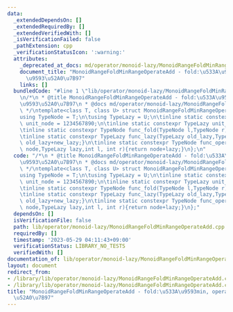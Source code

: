 ```yaml
---
data:
  _extendedDependsOn: []
  _extendedRequiredBy: []
  _extendedVerifiedWith: []
  _isVerificationFailed: false
  _pathExtension: cpp
  _verificationStatusIcon: ':warning:'
  attributes:
    _deprecated_at_docs: md/operator/monoid-lazy/MonoidRangeFoldMinRangeOperateAdd.md
    document_title: "MonoidRangeFoldMinRangeOperateAdd - fold:\u533A\u9593min, operate:\u533A\
      \u9593\u52A0\u7B97"
    links: []
  bundledCode: "#line 1 \"lib/operator/monoid-lazy/MonoidRangeFoldMinRangeOperateAdd.cpp\"\
    \n/*\n * @title MonoidRangeFoldMinRangeOperateAdd - fold:\u533A\u9593min, operate:\u533A\
    \u9593\u52A0\u7B97\n * @docs md/operator/monoid-lazy/MonoidRangeFoldMinRangeOperateAdd.md\n\
    \ */\ntemplate<class T, class U> struct MonoidRangeFoldMinRangeOperateAdd {\n\t\
    using TypeNode = T;\n\tusing TypeLazy = U;\n\tinline static constexpr TypeNode\
    \ unit_node = 1234567890;\n\tinline static constexpr TypeLazy unit_lazy = 0;\n\
    \tinline static constexpr TypeNode func_fold(TypeNode l,TypeNode r){return min(l,r);}\n\
    \tinline static constexpr TypeLazy func_lazy(TypeLazy old_lazy,TypeLazy new_lazy){return\
    \ old_lazy+new_lazy;}\n\tinline static constexpr TypeNode func_operate(TypeNode\
    \ node,TypeLazy lazy,int l, int r){return node+lazy;}\n};\n"
  code: "/*\n * @title MonoidRangeFoldMinRangeOperateAdd - fold:\u533A\u9593min, operate:\u533A\
    \u9593\u52A0\u7B97\n * @docs md/operator/monoid-lazy/MonoidRangeFoldMinRangeOperateAdd.md\n\
    \ */\ntemplate<class T, class U> struct MonoidRangeFoldMinRangeOperateAdd {\n\t\
    using TypeNode = T;\n\tusing TypeLazy = U;\n\tinline static constexpr TypeNode\
    \ unit_node = 1234567890;\n\tinline static constexpr TypeLazy unit_lazy = 0;\n\
    \tinline static constexpr TypeNode func_fold(TypeNode l,TypeNode r){return min(l,r);}\n\
    \tinline static constexpr TypeLazy func_lazy(TypeLazy old_lazy,TypeLazy new_lazy){return\
    \ old_lazy+new_lazy;}\n\tinline static constexpr TypeNode func_operate(TypeNode\
    \ node,TypeLazy lazy,int l, int r){return node+lazy;}\n};"
  dependsOn: []
  isVerificationFile: false
  path: lib/operator/monoid-lazy/MonoidRangeFoldMinRangeOperateAdd.cpp
  requiredBy: []
  timestamp: '2023-05-29 04:11:43+09:00'
  verificationStatus: LIBRARY_NO_TESTS
  verifiedWith: []
documentation_of: lib/operator/monoid-lazy/MonoidRangeFoldMinRangeOperateAdd.cpp
layout: document
redirect_from:
- /library/lib/operator/monoid-lazy/MonoidRangeFoldMinRangeOperateAdd.cpp
- /library/lib/operator/monoid-lazy/MonoidRangeFoldMinRangeOperateAdd.cpp.html
title: "MonoidRangeFoldMinRangeOperateAdd - fold:\u533A\u9593min, operate:\u533A\u9593\
  \u52A0\u7B97"
---
```

